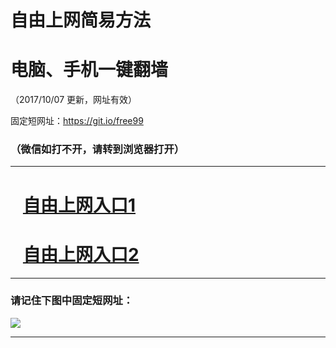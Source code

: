 ﻿# 自由上网简易方法

# 电脑、手机一键翻墙

（2017/10/07 更新，网址有效）

固定短网址：https://git.io/free99

### （微信如打不开，请转到浏览器打开）


***





# &nbsp;&nbsp; <a href="http://ft1299428489.fwq-tz-1001.info/fwqtz01.html?t=100700115400 " target="_blank">自由上网入口1</a>
# &nbsp;&nbsp; <a href="http://ft516313067.fwq-tz-1002.info/fwqtz02.html?t=100700113105 " target="_blank">自由上网入口2</a>
***

### 请记住下图中固定短网址：

<img src="https://s3-us-west-2.amazonaws.com/fwq-1001/yjfq-20170905okok.png" /> 


***


